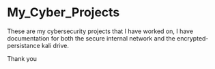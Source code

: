 # My_Cyber_Projects
These are my cybersecurity projects that I have worked on, I have documentation for both the secure internal network and the encrypted-persistance kali drive.

Thank you
